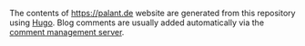 The contents of <https://palant.de> website are generated from this repository using [Hugo](https://gohugo.io/). Blog comments are usually added automatically via the [comment management server](https://github.com/palant/palant.de_commentserver).
